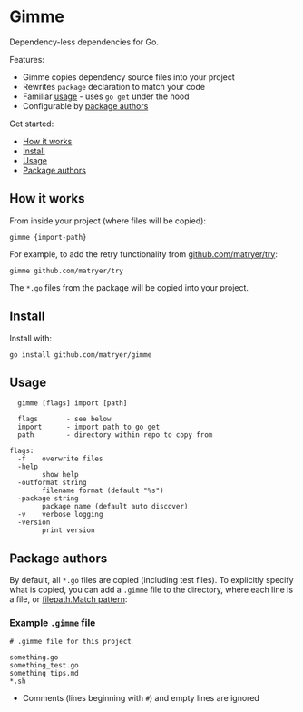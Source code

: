 # Gimme
Dependency-less dependencies for Go.

Features:

* Gimme copies dependency source files into your project
* Rewrites `package` declaration to match your code
* Familiar [usage](#usage) - uses `go get` under the hood
* Configurable by [package authors](#package-authors)

Get started:

* [How it works](#how-it-works)
* [Install](#install)
* [Usage](#usage)
* [Package authors](#package-authors)

## How it works

From inside your project (where files will be copied):

```
gimme {import-path}
```

For example, to add the retry functionality from [github.com/matryer/try](https://github.com/matryer/try):

```
gimme github.com/matryer/try
```

The `*.go` files from the package will be copied into your project.

## Install

Install with:

```
go install github.com/matryer/gimme
```

## Usage

```
  gimme [flags] import [path]

  flags       - see below
  import      - import path to go get
  path        - directory within repo to copy from

flags:
  -f	overwrite files
  -help
    	show help
  -outformat string
    	filename format (default "%s")
  -package string
    	package name (default auto discover)
  -v	verbose logging
  -version
    	print version
```

## Package authors

By default, all `*.go` files are copied (including test files). To explicitly
specify what is copied, you can add a `.gimme` file to the directory, where
each line is a file, or [filepath.Match pattern](https://golang.org/pkg/path/filepath/#Match):

### Example `.gimme` file

```
# .gimme file for this project

something.go
something_test.go
something_tips.md
*.sh
```

* Comments (lines beginning with `#`) and empty lines are ignored
